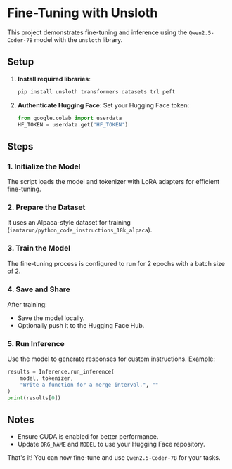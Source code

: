 # Fine-Tuning with Unsloth

This project demonstrates fine-tuning and inference using the `Qwen2.5-Coder-7B` model with the `unsloth` library.

## Setup

1. **Install required libraries**:
   ```bash
   pip install unsloth transformers datasets trl peft
   ```
2. **Authenticate Hugging Face**:
   Set your Hugging Face token:
   ```python
   from google.colab import userdata
   HF_TOKEN = userdata.get('HF_TOKEN')
   ```

## Steps

### 1. Initialize the Model
The script loads the model and tokenizer with LoRA adapters for efficient fine-tuning.

### 2. Prepare the Dataset
It uses an Alpaca-style dataset for training (`iamtarun/python_code_instructions_18k_alpaca`).

### 3. Train the Model
The fine-tuning process is configured to run for 2 epochs with a batch size of 2.

### 4. Save and Share
After training:
- Save the model locally.
- Optionally push it to the Hugging Face Hub.

### 5. Run Inference
Use the model to generate responses for custom instructions. Example:
```python
results = Inference.run_inference(
    model, tokenizer, 
    "Write a function for a merge interval.", ""
)
print(results[0])
```

## Notes
- Ensure CUDA is enabled for better performance.
- Update `ORG_NAME` and `MODEL` to use your Hugging Face repository.

That's it! You can now fine-tune and use `Qwen2.5-Coder-7B` for your tasks.
